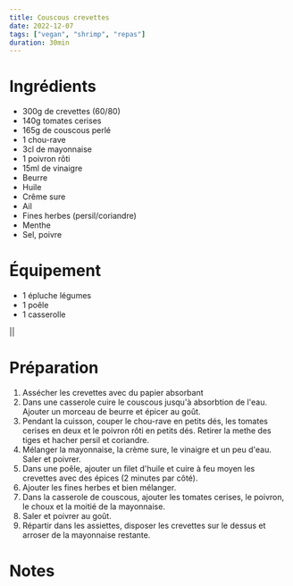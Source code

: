 ```yaml
---
title: Couscous crevettes
date: 2022-12-07
tags: ["vegan", "shrimp", "repas"]
duration: 30min
---
```


# Ingrédients

+ 300g de crevettes (60/80)
+ 140g tomates cerises
+ 165g de couscous perlé
+ 1 chou-rave
+ 3cl de mayonnaise
+ 1 poivron rôti
+ 15ml de vinaigre
+ Beurre
+ Huile
+ Crême sure
+ Ail
+ Fines herbes (persil/coriandre)
+ Menthe
+ Sel, poivre


# Équipement

+ 1 épluche légumes
+ 1 poêle
+ 1 casserolle

||
# Préparation

1. Assécher les crevettes avec du papier absorbant
2. Dans une casserole cuire le couscous jusqu'à absorbtion de l'eau. Ajouter un morceau de beurre
et épicer au goût.
3. Pendant la cuisson, couper le chou-rave en petits dés, les tomates cerises en deux et le poivron
rôti en petits dés. Retirer la methe des tiges et hacher persil et coriandre.
4. Mélanger la mayonnaise, la crème sure, le vinaigre et un peu d'eau. Saler et poivrer.
5. Dans une poêle, ajouter un filet d'huile et cuire à feu moyen les crevettes avec des épices (2 minutes par côté).
6. Ajouter les fines herbes et bien mélanger.
7. Dans la casserole de couscous, ajouter les tomates cerises, le poivron, le choux et la moitié de la mayonnaise.
8. Saler et poivrer au goût.
9. Répartir dans les assiettes, disposer les crevettes sur le dessus et arroser de la mayonnaise restante.

# Notes
